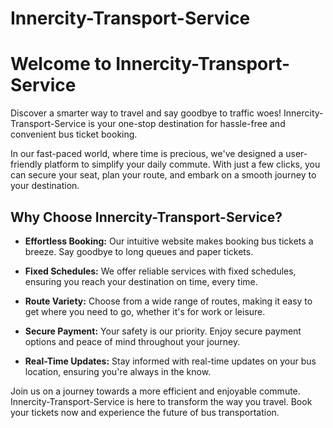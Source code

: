 # Innercity-Transport-Service

# Welcome to Innercity-Transport-Service

Discover a smarter way to travel and say goodbye to traffic woes! Innercity-Transport-Service is your one-stop destination for hassle-free and convenient bus ticket booking.

In our fast-paced world, where time is precious, we've designed a user-friendly platform to simplify your daily commute. With just a few clicks, you can secure your seat, plan your route, and embark on a smooth journey to your destination.

## Why Choose Innercity-Transport-Service?

- **Effortless Booking:** Our intuitive website makes booking bus tickets a breeze. Say goodbye to long queues and paper tickets.

- **Fixed Schedules:** We offer reliable services with fixed schedules, ensuring you reach your destination on time, every time.

- **Route Variety:** Choose from a wide range of routes, making it easy to get where you need to go, whether it's for work or leisure.

- **Secure Payment:** Your safety is our priority. Enjoy secure payment options and peace of mind throughout your journey.

- **Real-Time Updates:** Stay informed with real-time updates on your bus location, ensuring you're always in the know.

Join us on a journey towards a more efficient and enjoyable commute. Innercity-Transport-Service is here to transform the way you travel. Book your tickets now and experience the future of bus transportation.
